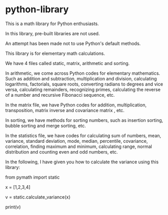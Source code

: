 # python-library
This is a math library for Python enthusiasts.

In this library, pre-built libraries are not used.

An attempt has been made not to use Python's default methods.

This library is for elementary math calculations.

We have 4 files called static, matrix, arithmetic and sorting.

In arithmetic, we come across Python codes for elementary mathematics.
 Such as addition and subtraction, multiplication and division, calculating logarithms, factorials, square roots, converting radians to degrees and vice versa, calculating remainders, recognizing primes, calculating the reverse of a number and recursive Fibonacci sequence, etc.

 In the matrix file, we have Python codes for addition, multiplication, transposition, matrix inverse and covariance matrix , etc.

 In sorting, we have methods for sorting numbers, such as insertion sorting, bubble sorting and merge sorting, etc.

 In the statistics file, we have codes for calculating sum of numbers, mean, variance, standard deviation, mode, median, percentile, covariance, correlation, finding maximum and minimum, calculating range, normal distribution and counting even and odd numbers, etc.

 In the following, I have given you how to calculate the variance using this library:
 
 from pymath import static

 
 x = [1,2,3,4]
 
 v = static.calculate_variance(x)
 
 print(v)
